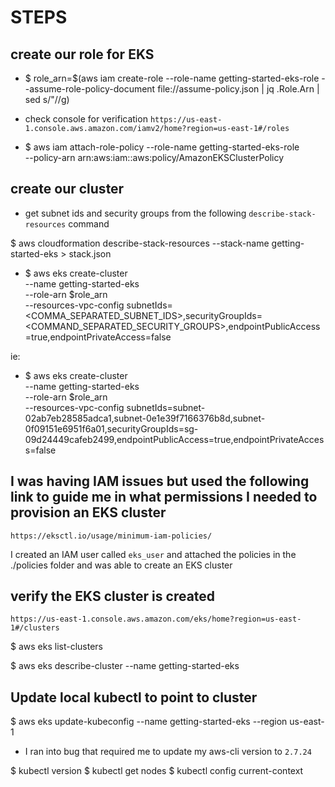 # STEPS

## create our role for EKS

- $ role_arn=$(aws iam create-role --role-name getting-started-eks-role --assume-role-policy-document file://assume-policy.json | jq .Role.Arn | sed s/\"//g)

- check console for verification `https://us-east-1.console.aws.amazon.com/iamv2/home?region=us-east-1#/roles`

- $ aws iam attach-role-policy --role-name getting-started-eks-role \
--policy-arn arn:aws:iam::aws:policy/AmazonEKSClusterPolicy

## create our cluster

- get subnet ids and security groups from the following `describe-stack-resources` command

$ aws cloudformation describe-stack-resources --stack-name getting-started-eks > stack.json

- $ aws eks create-cluster \
--name getting-started-eks \
--role-arn $role_arn \
--resources-vpc-config subnetIds=<COMMA_SEPARATED_SUBNET_IDS>,securityGroupIds=<COMMAND_SEPARATED_SECURITY_GROUPS>,endpointPublicAccess=true,endpointPrivateAccess=false

ie:

- $ aws eks create-cluster \
--name getting-started-eks \
--role-arn $role_arn \
--resources-vpc-config subnetIds=subnet-02ab7eb28585adca1,subnet-0e1e39f7166376b8d,subnet-0f09151e6951f6a01,securityGroupIds=sg-09d24449cafeb2499,endpointPublicAccess=true,endpointPrivateAccess=false

## I was having IAM issues but used the following link to guide me in what permissions I needed to provision an EKS cluster

`https://eksctl.io/usage/minimum-iam-policies/`

I created an IAM user called `eks_user` and attached the policies in the ./policies folder and was able to create an EKS cluster

## verify the EKS cluster is created

`https://us-east-1.console.aws.amazon.com/eks/home?region=us-east-1#/clusters`

$ aws eks list-clusters

$ aws eks describe-cluster --name getting-started-eks

## Update local kubectl to point to cluster

$ aws eks update-kubeconfig --name getting-started-eks --region us-east-1

- I ran into bug that required me to update my aws-cli version to `2.7.24`

$ kubectl version
$ kubectl get nodes
$ kubectl config current-context
